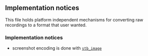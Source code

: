 ## Implementation notices

This file holds platform independent mechanisms for converting raw recordings to a format that user
wanted.


### Implementation notices
- screenshot encoding is done with [`stb_image`](https://github.com/nothings/stb/blob/master/stb_image.h)
